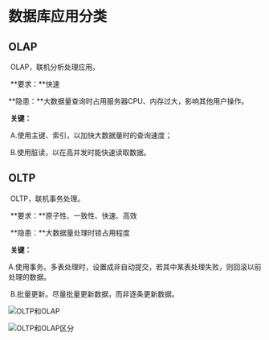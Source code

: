 # 数据库应用分类

## OLAP

​	OLAP，联机分析处理应用。

​	**要求：**快速

​	**隐患：**大数据量查询时占用服务器CPU、内存过大，影响其他用户操作。

​	**关键：**

​		A.使用主键、索引，以加快大数据量时的查询速度；

​		B.使用脏读，以在高并发时能快速读取数据。

## OLTP

​	OLTP，联机事务处理。

​	**要求：**原子性、一致性、快速、高效

​	**隐患：**大数据量处理时锁占用程度

​	**关键：**

​		A.使用事务。多表处理时，设置成非自动提交，若其中某表处理失败，则回滚以前处理的数据。

​		B.批量更新。尽量批量更新数据，而非逐条更新数据。

![OLTP和OLAP](../图片/新建文件夹/OLTP和OLAP.png)

![OLTP和OLAP区分](../图片/新建文件夹/OLTP和OLAP区分.png)